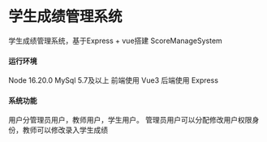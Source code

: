 # 学生成绩管理系统
学生成绩管理系统，基于Express + vue搭建
ScoreManageSystem
#### 运行环境
Node 16.20.0
MySql 5.7及以上
前端使用 Vue3
后端使用 Express

#### 系统功能
用户分管理员用户，教师用户，学生用户。
管理员用户可以分配修改用户权限身份，教师可以修改录入学生成绩

